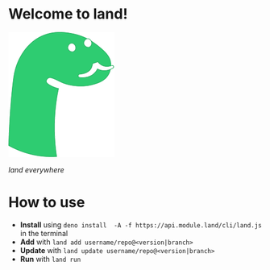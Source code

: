 # Welcome to land!

![module.land](https://raw.githubusercontent.com/moduleland/home_website/master/icon.png?raw=true)

*land everywhere*

# How to use

 - **Install** using `deno install  -A -f https://api.module.land/cli/land.js` in the terminal
 - **Add** with `land add username/repo@<version|branch>`
 - **Update** with `land update username/repo@<version|branch>`
 - **Run** with `land run`